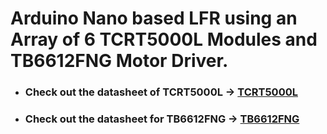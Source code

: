 # Arduino Nano based LFR using an Array of 6 TCRT5000L Modules and TB6612FNG Motor Driver. 

- ### Check out the datasheet of TCRT5000L  -> [TCRT5000L](https://www.vishay.com/docs/83760/tcrt5000.pdf) 

- ### Check out the datasheet for TB6612FNG  -> [TB6612FNG](https://www.sparkfun.com/datasheets/Robotics/TB6612FNG.pdf)